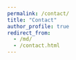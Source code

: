 ```yaml
---
permalink: /contact/
title: "Contact"
author_profile: true
redirect_from: 
  - /md/
  - /contact.html
---
```


